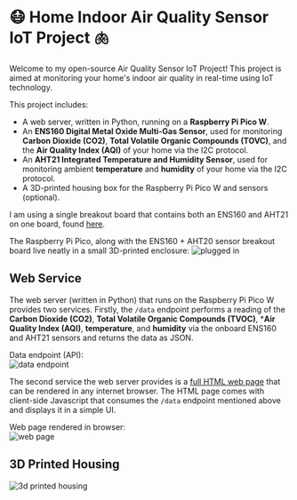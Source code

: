 # 😷 Home Indoor Air Quality Sensor IoT Project 🫁
Welcome to my open-source Air Quality Sensor IoT Project! This project is aimed at monitoring your home's indoor air quality in real-time using IoT technology.

This project includes: 
- A web server, written in Python, running on a **Raspberry Pi Pico W**.
- An **ENS160 Digital Metal Oxide Multi-Gas Sensor**, used for monitoring **Carbon Dioxide (CO2)**, **Total Volatile Organic Compounds (TOVC)**, and the **Air Quality Index (AQI)** of your home via the I2C protocol.
- An **AHT21 Integrated Temperature and Humidity Sensor**, used for monitoring ambient **temperature** and **humidity** of your home via the I2C protocol.
- A 3D-printed housing box for the Raspberry Pi Pico W and sensors (optional).

I am using a single breakout board that contains both an ENS160 and AHT21 on one board, found [here](https://www.amazon.com/gp/product/B0BXGZCSWG/ref=ppx_yo_dt_b_asin_title_o03_s00).

The Raspberry Pi Pico, along with the ENS160 + AHT20 sensor breakout board live neatly in a small 3D-printed enclosure:
![plugged in](https://i.imgur.com/8NYAxq0.jpg)


## Web Service
The web server (written in Python) that runs on the Raspberry Pi Pico W provides two services. Firstly, the `/data` endpoint performs a reading of the **Carbon Dioxide (CO2)**, **Total Volatile Organic Compounds (TVOC)**, ***Air Quality Index (AQI)**, **temperature**, and **humidity** via the onboard ENS160 and AHT21 sensors and returns the data as JSON.

Data endpoint (API):  
![data endpoint](https://i.imgur.com/C1Tsal0.png)

The second service the web server provides is a [full HTML web page](./src/page.html) that can be rendered in any internet browser. The HTML page comes with client-side Javascript that consumes the `/data` endpoint mentioned above and displays it in a simple UI.

Web page rendered in browser:  
![web page](https://i.imgur.com/IKfawIU.png)

## 3D Printed Housing
![3d printed housing](https://i.imgur.com/vjyKvC5.png)